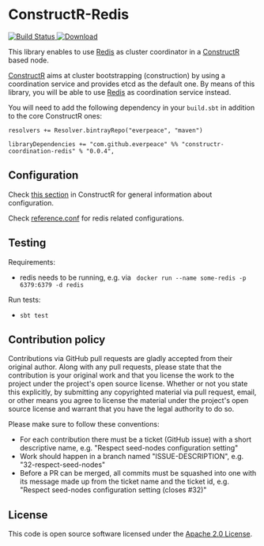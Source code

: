 # ConstructR-Redis #
[![Build Status](https://travis-ci.org/everpeace/constructr-redis.svg?branch=master)](https://travis-ci.org/everpeace/constructr-redis)[ ![Download](https://api.bintray.com/packages/everpeace/maven/constructr-redis/images/download.svg) ](https://bintray.com/everpeace/maven/constructr-redis/_latestVersion)

This library enables to use [Redis](https://redis.io/) as cluster coordinator in a [ConstructR](https://github.com/hseeberger/constructr) based node.

[ConstructR](https://github.com/hseeberger/constructr) aims at cluster bootstrapping (construction) by using a coordination service and provides etcd as the default one. By means of this library, you will be able to use [Redis](https://redis.io/) as coordination service instead.

You will need to add the following dependency in your `build.sbt` in addition to the core ConstructR ones:

```
resolvers += Resolver.bintrayRepo("everpeace", "maven")

libraryDependencies += "com.github.everpeace" %% "constructr-coordination-redis" % "0.0.4",
```


## Configuration ##

Check [this section](https://github.com/hseeberger/constructr#coordination) in ConstructR for general information about configuration.

Check [reference.conf](constructr-coordination-redis/src/main/resources/reference.conf) for redis related configurations.

## Testing

Requirements:
  - redis needs to be running, e.g. via ` docker run --name some-redis -p 6379:6379 -d redis`

Run tests:
  - `sbt test`

## Contribution policy ##

Contributions via GitHub pull requests are gladly accepted from their original author. Along with any pull requests, please state that the contribution is your original work and that you license the work to the project under the project's open source license. Whether or not you state this explicitly, by submitting any copyrighted material via pull request, email, or other means you agree to license the material under the project's open source license and warrant that you have the legal authority to do so.

Please make sure to follow these conventions:
- For each contribution there must be a ticket (GitHub issue) with a short descriptive name, e.g. "Respect seed-nodes configuration setting"
- Work should happen in a branch named "ISSUE-DESCRIPTION", e.g. "32-respect-seed-nodes"
- Before a PR can be merged, all commits must be squashed into one with its message made up from the ticket name and the ticket id, e.g. "Respect seed-nodes configuration setting (closes #32)"

## License ##

This code is open source software licensed under the [Apache 2.0 License]("http://www.apache.org/licenses/LICENSE-2.0.html").
